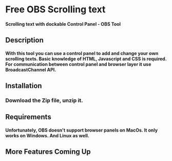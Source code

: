 # Free OBS Scrolling text
#### Scrolling text with dockable Control Panel - OBS Tool

## Description
#### With this tool you can use a control panel to add and change your own scrolling texts. Basic knowledge of HTML, Javascript and CSS is required. For communication between control panel and browser layer it use BroadcastChannel API.

## Installation
### Download the Zip file, unzip it.


## Requirements
#### Unfortunately, OBS doesn't support browser panels on MacOs. It only works on Windows. And Linux as well.

## More Features Coming Up